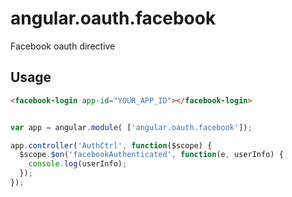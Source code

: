 angular.oauth.facebook
=======================

Facebook oauth directive

Usage
-------------------------------

```html
<facebook-login app-id="YOUR_APP_ID"></facebook-login>
```

```javascript

var app = angular.module( ['angular.oauth.facebook']);

app.controller('AuthCtrl', function($scope) {
  $scope.$on('facebookAuthenticated', function(e, userInfo) {
    console.log(userInfo);
  });
});

```
